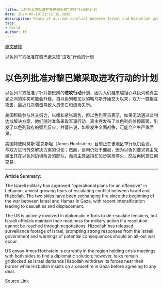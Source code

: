```yaml
---
title: 以色列军方批准在黎巴嫩采取“进攻”行动的计划
date: 2024-06-18T21:51:18.389Z
description: Fears of all-out conflict between Israel and Hizbollah grow as US envoy holds crisis meetings in the region
tags: 
- world
author: ft
---
```


[原文链接](https://ft.com/content/5cc7acfe-4eba-4a49-bf98-d36955e34e7f)

以色列军方批准在黎巴嫩采取“进攻”行动的计划

# 以色列批准对黎巴嫩采取进攻行动的计划

以色列军方批准了针对黎巴嫩的**进攻行动**计划，因为人们越来越担心以色列和真主党之间的冲突可能会升级。自以色列和加沙的哈马斯开始交火以来，双方一直相互攻击，最近几次袭击导致人员伤亡和流离失所。

美国积极参与外交努力，以缓和紧张局势，但以色列官员表示，如果无法通过谈判达成解决方案，他们随时准备采取军事行动。真主党发布了以色列的监控画面，引发了以色列政府的强烈反应，并警告说，如果发生全面战争，可能会产生严重后果。

美国特使阿莫斯·霍克斯坦（Amos Hochstein）目前正在该地区举行危机会议，与双方进行外交解决方案的讨论；然而，谈判仍处于僵局，因为以色列要求真主党撤出其在以色列边境附近的部队，而真主党坚持在加沙实现停火，然后再同意任何交易。

---

 **Article Summary:**

The Israeli military has approved "operational plans for an offensive" in Lebanon, amidst growing fears of escalating conflict between Israel and Hizbollah. The two sides have been exchanging fire since the beginning of the war between Israel and Hamas in Gaza, with recent intensification leading to casualties and displacement.

The US is actively involved in diplomatic efforts to de-escalate tensions, but Israeli officials maintain their readiness for military action if a resolution cannot be reached through negotiations. Hizbollah has released surveillance footage of Israel, prompting strong responses from the Israeli government and warnings of potential consequences should an all-out war occur.

US envoy Amos Hochstein is currently in the region holding crisis meetings with both sides to find a diplomatic solution; however, talks remain gridlocked as Israel demands Hizbollah withdraw its forces near their border while Hizbollah insists on a ceasefire in Gaza before agreeing to any deal.

[Source Link](https://ft.com/content/5cc7acfe-4eba-4a49-bf98-d36955e34e7f)

